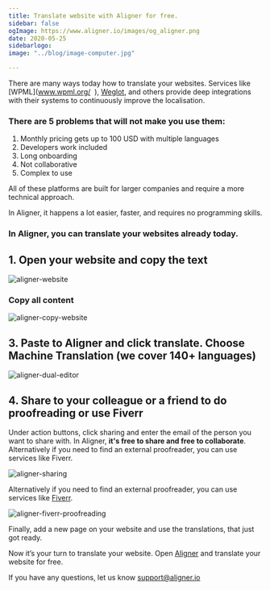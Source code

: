 ```yaml
---
title: Translate website with Aligner for free.
sidebar: false
ogImage: https://www.aligner.io/images/og_aligner.png
date: 2020-05-25
sidebarlogo: 
image: "../blog/image-computer.jpg"

---
```

There are many ways today how to translate your websites. Services like [WPML](www.wpml.org/ ‎ ‎), [Weglot](https://weglot.com/), and others provide deep integrations with their systems to continuously improve the localisation.

### There are 5 problems that will not make you use them:

1. Monthly pricing gets up to 100 USD with multiple languages
2. Developers work included
3. Long onboarding
4. Not collaborative
5. Complex to use

All of these platforms are built for larger companies and require a more technical approach.

In Aligner, it happens a lot easier, faster, and requires no programming skills.

### In Aligner, you can translate your websites already today.

## 1. Open your website and copy the text

![](../aligner-website.png "aligner-website")

### Copy all content

![](../aligner-website-copying.png "aligner-copy-website")

## 3. Paste to Aligner and click translate. Choose Machine Translation (we cover 140+ languages)

![](../aligner-dual-editor.png "aligner-dual-editor")

## 4. Share to your colleague or a friend to do proofreading or use Fiverr

Under action buttons, click sharing and enter the email of the person you want to share with. In Aligner, **it's free to share and free to collaborate**. Alternatively if you need to find an external proofreader, you can use services like Fiverr.

![](../aligner-sharing.png "aligner-sharing")

Alternatively if you need to find an external proofreader, you can use services like [Fiverr](https://www.fiverr.com/search/gigs?query=spanish%20proofread&source=top-bar&search_in=everywhere&search-autocomplete-original-term=spanish%20proofread).

![](../fiverr-spanish-proofreading.png "aligner-fiverr-proofreading")

Finally, add a new page on your website and use the translations, that just got ready. 

Now it’s your turn to translate your website. Open [Aligner](https://app.aligner.io/) and translate your website for free.

If you have any questions, let us know support@aligner.io